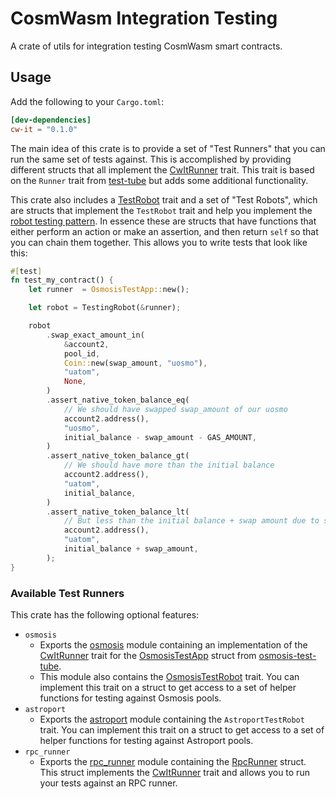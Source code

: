 # CosmWasm Integration Testing

A crate of utils for integration testing CosmWasm smart contracts.

## Usage

Add the following to your `Cargo.toml`:

```toml
[dev-dependencies]
cw-it = "0.1.0"
```

The main idea of this crate is to provide a set of "Test Runners" that you can run the same set of tests against. This is accomplished by providing different structs that all implement the [CwItRunner](src/traits.rs) trait. This trait is based on the `Runner` trait from [test-tube](https://crates.io/crates/test-tube) but adds some additional functionality.

This crate also includes a [TestRobot](src/robot.rs) trait and a set of "Test Robots", which are structs that implement the `TestRobot` trait and help you implement the [robot testing pattern](https://jhandguy.github.io/posts/robot-pattern-ios/). In essence these are structs that have functions that either perform an action or make an assertion, and then return `self` so that you can chain them together. This allows you to write tests that look like this:

```rust
#[test]
fn test_my_contract() {
    let runner  = OsmosisTestApp::new();

    let robot = TestingRobot(&runner);

    robot
        .swap_exact_amount_in(
            &account2,
            pool_id,
            Coin::new(swap_amount, "uosmo"),
            "uatom",
            None,
        )
        .assert_native_token_balance_eq(
            // We should have swapped swap_amount of our uosmo
            account2.address(),
            "uosmo",
            initial_balance - swap_amount - GAS_AMOUNT,
        )
        .assert_native_token_balance_gt(
            // We should have more than the initial balance
            account2.address(),
            "uatom",
            initial_balance,
        )
        .assert_native_token_balance_lt(
            // But less than the initial balance + swap amount due to slippage and a balanced pool
            account2.address(),
            "uatom",
            initial_balance + swap_amount,
        );
}
```

### Available Test Runners

This crate has the following optional features:

- `osmosis`
  - Exports the [osmosis](src/osmosis/mod.rs) module containing an implementation of the [CwItRunner](src/traits.rs) trait for the [OsmosisTestApp](https://docs.rs/osmosis-test-tube/16.0.0/osmosis_test_tube/struct.OsmosisTestApp.html) struct from [osmosis-test-tube](https://crates.io/crates/osmosis-test-tube).
  - This module also contains the [OsmosisTestRobot](src/osmosis/robot.rs) trait. You can implement this trait on a struct to get access to a set of helper functions for testing against Osmosis pools.
- `astroport`
  - Exports the [astroport](src/astroport/mod.rs) module containing the `AstroportTestRobot` trait. You can implement this trait on a struct to get access to a set of helper functions for testing against Astroport pools.
- `rpc_runner`
  - Exports the [rpc_runner](src/rpc_runner/mod.rs) module containing the [RpcRunner](src/rpc_runner/struct.RpcRunner.html) struct. This struct implements the [CwItRunner](src/traits.rs) trait and allows you to run your tests against an RPC runner.
